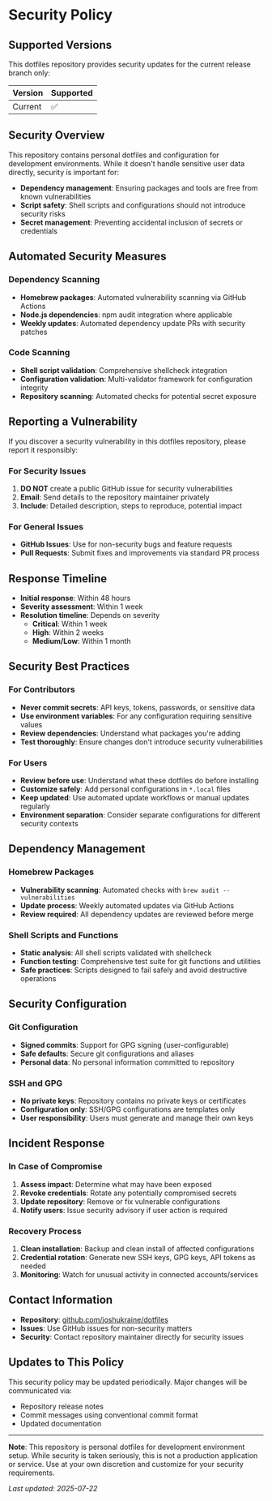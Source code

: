 # Security Policy

## Supported Versions

This dotfiles repository provides security updates for the current release branch only:

| Version | Supported |
| ------- | --------- |
| Current | ✅        |

## Security Overview

This repository contains personal dotfiles and configuration for development environments. While it doesn't handle sensitive user data directly, security is important for:

- **Dependency management**: Ensuring packages and tools are free from known vulnerabilities
- **Script safety**: Shell scripts and configurations should not introduce security risks
- **Secret management**: Preventing accidental inclusion of secrets or credentials

## Automated Security Measures

### Dependency Scanning

- **Homebrew packages**: Automated vulnerability scanning via GitHub Actions
- **Node.js dependencies**: npm audit integration where applicable
- **Weekly updates**: Automated dependency update PRs with security patches

### Code Scanning

- **Shell script validation**: Comprehensive shellcheck integration
- **Configuration validation**: Multi-validator framework for configuration integrity
- **Repository scanning**: Automated checks for potential secret exposure

## Reporting a Vulnerability

If you discover a security vulnerability in this dotfiles repository, please report it responsibly:

### For Security Issues

1. **DO NOT** create a public GitHub issue for security vulnerabilities
2. **Email**: Send details to the repository maintainer privately
3. **Include**: Detailed description, steps to reproduce, potential impact

### For General Issues

- **GitHub Issues**: Use for non-security bugs and feature requests
- **Pull Requests**: Submit fixes and improvements via standard PR process

## Response Timeline

- **Initial response**: Within 48 hours
- **Severity assessment**: Within 1 week
- **Resolution timeline**: Depends on severity
  - **Critical**: Within 1 week
  - **High**: Within 2 weeks
  - **Medium/Low**: Within 1 month

## Security Best Practices

### For Contributors

- **Never commit secrets**: API keys, tokens, passwords, or sensitive data
- **Use environment variables**: For any configuration requiring sensitive values
- **Review dependencies**: Understand what packages you're adding
- **Test thoroughly**: Ensure changes don't introduce security vulnerabilities

### For Users

- **Review before use**: Understand what these dotfiles do before installing
- **Customize safely**: Add personal configurations in `*.local` files
- **Keep updated**: Use automated update workflows or manual updates regularly
- **Environment separation**: Consider separate configurations for different security contexts

## Dependency Management

### Homebrew Packages

- **Vulnerability scanning**: Automated checks with `brew audit --vulnerabilities`
- **Update process**: Weekly automated updates via GitHub Actions
- **Review required**: All dependency updates are reviewed before merge

### Shell Scripts and Functions

- **Static analysis**: All shell scripts validated with shellcheck
- **Function testing**: Comprehensive test suite for git functions and utilities
- **Safe practices**: Scripts designed to fail safely and avoid destructive operations

## Security Configuration

### Git Configuration

- **Signed commits**: Support for GPG signing (user-configurable)
- **Safe defaults**: Secure git configurations and aliases
- **Personal data**: No personal information committed to repository

### SSH and GPG

- **No private keys**: Repository contains no private keys or certificates
- **Configuration only**: SSH/GPG configurations are templates only
- **User responsibility**: Users must generate and manage their own keys

## Incident Response

### In Case of Compromise

1. **Assess impact**: Determine what may have been exposed
2. **Revoke credentials**: Rotate any potentially compromised secrets
3. **Update repository**: Remove or fix vulnerable configurations
4. **Notify users**: Issue security advisory if user action is required

### Recovery Process

1. **Clean installation**: Backup and clean install of affected configurations
2. **Credential rotation**: Generate new SSH keys, GPG keys, API tokens as needed
3. **Monitoring**: Watch for unusual activity in connected accounts/services

## Contact Information

- **Repository**: [github.com/joshukraine/dotfiles](https://github.com/joshukraine/dotfiles)
- **Issues**: Use GitHub issues for non-security matters
- **Security**: Contact repository maintainer directly for security issues

## Updates to This Policy

This security policy may be updated periodically. Major changes will be communicated via:

- Repository release notes
- Commit messages using conventional commit format
- Updated documentation

---

**Note**: This repository is personal dotfiles for development environment setup. While security is taken seriously, this is not a production application or service. Use at your own discretion and customize for your security requirements.

_Last updated: 2025-07-22_
